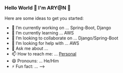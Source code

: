 ### Hello World 👋  I'm ARY@N  👋


Here are some ideas to get you started:

- 🔭 I’m currently working on ... Spring-Boot, Django
- 🌱 I’m currently learning ... AWS
- 👯 I’m looking to collaborate on ... Django/Spring-Boot
- 🤔 I’m looking for help with ... AWS
- 💬 Ask me about ...
- 📫 How to reach me: ... [Personal](https://srajsonu.ml)
- 😄 Pronouns: ... He/Him
- ⚡ Fun fact: ...
-->
